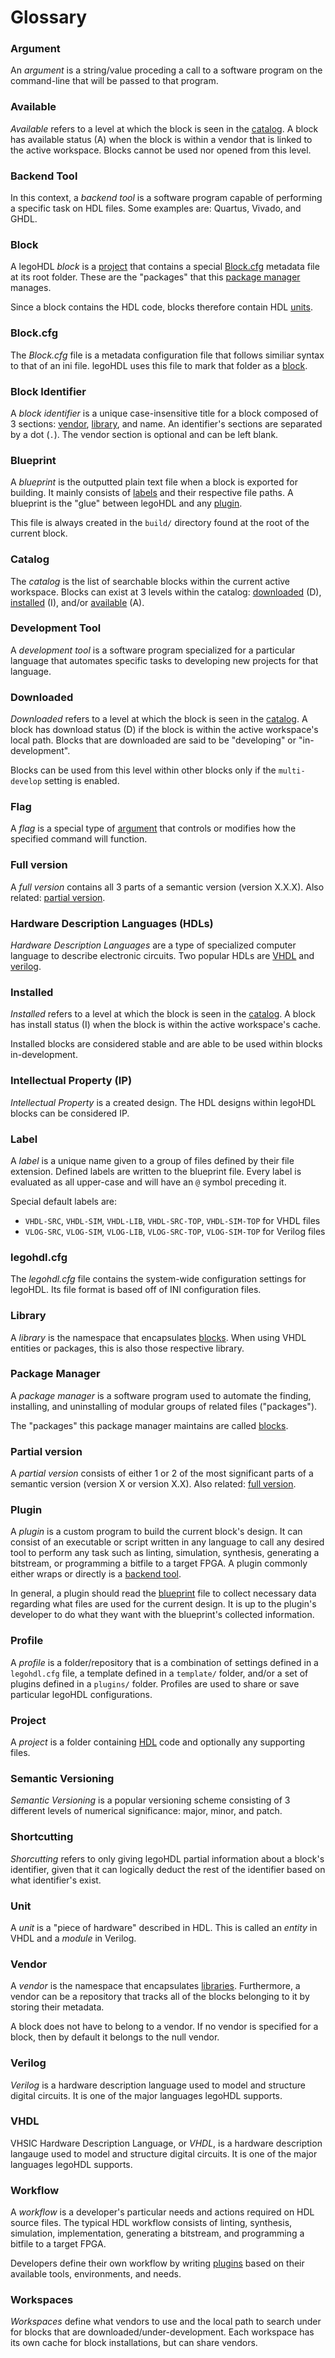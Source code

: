 # Glossary

### Argument
An _argument_ is a string/value proceding a call to a software program on the command-line that will be passed to that program.

### Available
_Available_ refers to a level at which the block is seen in the [catalog](./glossary.md#catalog). A block has available status (A) when the block is within a vendor that is linked to the active workspace. Blocks cannot be used nor opened from this level.

### Backend Tool
In this context, a _backend_ _tool_ is a software program capable of performing a specific task on HDL files. Some examples are: Quartus, Vivado, and GHDL.

### Block
A legoHDL _block_ is a [project](./glossary.md#project) that contains a special [Block.cfg](./glossary.md#blockcfg) metadata file at its root folder. These are the "packages" that this [package manager](./glossary.md#package-manager) manages.

Since a block contains the HDL code, blocks therefore contain HDL [units](./glossary.md#unit).

### Block.cfg
The _Block.cfg_ file is a metadata configuration file that follows similiar syntax to that of an ini file. legoHDL uses this file to mark that folder as a [block](./glossary.md#block).

### Block Identifier
A _block_ _identifier_ is a unique case-insensitive title for a block composed of 3 sections: [vendor](./glossary.md#vendor), [library](./glossary.md#library), and name. An identifier's sections are separated by a dot (`.`). The vendor section is optional and can be left blank.

### Blueprint
A _blueprint_ is the outputted plain text file when a block is exported for building. It mainly consists of [labels](./glossary.md#label) and their respective file paths. A blueprint is the "glue" between legoHDL and any [plugin](./glossary.md#plugin).

This file is always created in the `build/` directory found at the root of the current block.

### Catalog
The _catalog_ is the list of searchable blocks within the current active workspace. Blocks can exist at 3 levels within the catalog: [downloaded](./glossary.md#downloaded) (D), [installed](./glossary.md#installed) (I), and/or [available](./glossary.md#available) (A).

### Development Tool
A _development tool_ is a software program specialized for a particular language that automates specific tasks to developing new projects for that language.

### Downloaded
_Downloaded_ refers to a level at which the block is seen in the [catalog](./glossary.md#catalog). A block has download status (D) if the block is within the active workspace's local path. Blocks that are downloaded are said to be "developing" or "in-development". 

Blocks can be used from this level within other blocks only if the `multi-develop` setting is enabled.

### Flag
A _flag_ is a special type of [argument](./glossary.md#argument) that controls or modifies how the specified command will function.

### Full version
A _full version_ contains all 3 parts of a semantic version (version X.X.X). Also related: [partial version](./glossary.md#partial-version).

### Hardware Description Languages (HDLs)
_Hardware_ _Description_ _Languages_ are a type of specialized computer language to describe electronic circuits. Two popular HDLs are [VHDL](./glossary.md#vhdl) and [verilog](./glossary.md#verilog).

### Installed
_Installed_ refers to a level at which the block is seen in the [catalog](./glossary.md#catalog). A block has install status (I) when the block is within the active workspace's cache. 

Installed blocks are considered stable and are able to be used within blocks in-development.

### Intellectual Property (IP)
_Intellectual Property_ is a created design. The HDL designs within legoHDL blocks can be considered IP. 

### Label
A _label_ is a unique name given to a group of files defined by their file extension. Defined labels are written to the blueprint file. Every label is evaluated as all upper-case and will have an `@` symbol preceding it.

Special default labels are: 
- `VHDL-SRC`, `VHDL-SIM`, `VHDL-LIB`, `VHDL-SRC-TOP`, `VHDL-SIM-TOP` for VHDL files
- `VLOG-SRC`, `VLOG-SIM`, `VLOG-LIB`, `VLOG-SRC-TOP`, `VLOG-SIM-TOP` for Verilog files

### legohdl.cfg
The _legohdl.cfg_ file contains the system-wide configuration settings for legoHDL. Its file format is based off of INI configuration files.

### Library
A _library_ is the namespace that encapsulates [blocks](./glossary.md#block). When using VHDL entities or packages, this is also those respective library.

### Package Manager
A _package manager_ is a software program used to automate the finding, installing, and uninstalling of modular groups of related files ("packages"). 

The "packages" this package manager maintains are called [blocks](./glossary.md#blocks).

### Partial version
A _partial_ _version_ consists of either 1 or 2 of the most significant parts of a semantic version (version X or version X.X). Also related: [full version](./glossary.md#full-version).

### Plugin
A _plugin_ is a custom program to build the current block's design. It can consist of an executable or script written in any language to call any desired tool to perform any task such as linting, simulation, synthesis, generating a bitstream, or programming a bitfile to a target FPGA. A plugin commonly either wraps or directly is a [backend tool](./glossary.md#backend-tool).

In general, a plugin should read the [blueprint](./glossary.md#blueprint) file to collect necessary data regarding what files are used for the current design. It is up to the plugin's developer to do what they want with the blueprint's collected information.

### Profile
A _profile_ is a folder/repository that is a combination of settings defined in a `legohdl.cfg` file, a template defined in a `template/` folder, and/or a set of plugins defined in a `plugins/` folder. Profiles are used to share or save particular legoHDL configurations.

### Project
A _project_ is a folder containing [HDL](./glossary.md#hardware-description-languages-hdl) code and optionally any supporting files.

### Semantic Versioning
_Semantic_ _Versioning_ is a popular versioning scheme consisting of 3 different levels of numerical significance: major, minor, and patch.

### Shortcutting
_Shorcutting_ refers to only giving legoHDL partial information about a block's identifier, given that it can logically deduct the rest of the identifier based on what identifier's exist.

### Unit
A _unit_ is a "piece of hardware" described in HDL. This is called an _entity_ in VHDL and a _module_ in Verilog.

### Vendor
A _vendor_ is the namespace that encapsulates [libraries](./glossary.md#library). Furthermore, a vendor can be a repository that tracks all of the blocks belonging to it by storing their metadata. 

A block does not have to belong to a vendor. If no vendor is specified for a block, then by default it belongs to the null vendor.

### Verilog
_Verilog_ is a hardware description language used to model and structure digital circuits. It is one of the major languages legoHDL supports.

### VHDL
VHSIC Hardware Description Language, or _VHDL_, is a hardware description langauge used to model and structure digital circuits. It is one of the major languages legoHDL supports.

### Workflow
A _workflow_ is a developer's particular needs and actions required on HDL source files. The typical HDL workflow consists of linting, synthesis, simulation, implementation, generating a bitstream, and programming a bitfile to a target FPGA.

Developers define their own workflow by writing [plugins](./glossary.md#plugin) based on their available tools, environments, and needs.

### Workspaces
_Workspaces_ define what vendors to use and the local path to search under for blocks that are downloaded/under-development. Each workspace has its own cache for block installations, but can share vendors.